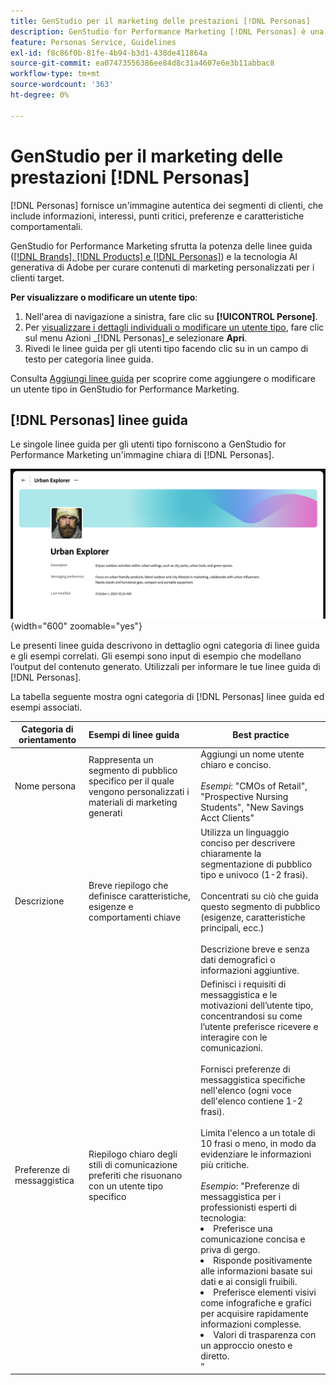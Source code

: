 ```yaml
---
title: GenStudio per il marketing delle prestazioni [!DNL Personas]
description: GenStudio for Performance Marketing [!DNL Personas] è una rappresentazione fedele dei segmenti di clienti, che acquisisce i loro interessi, punti critici, preferenze e caratteristiche comportamentali.
feature: Personas Service, Guidelines
exl-id: f8c86f0b-81fe-4b94-b3d1-438de411864a
source-git-commit: ea07473556386ee84d8c31a4607e6e3b11abbac8
workflow-type: tm+mt
source-wordcount: '363'
ht-degree: 0%

---
```


# GenStudio per il marketing delle prestazioni [!DNL Personas]

[!DNL Personas] fornisce un&#39;immagine autentica dei segmenti di clienti, che include informazioni, interessi, punti critici, preferenze e caratteristiche comportamentali.

GenStudio for Performance Marketing sfrutta la potenza delle linee guida ([[!DNL Brands], [!DNL Products] e [!DNL Personas]](overview.md)) e la tecnologia AI generativa di Adobe per curare contenuti di marketing personalizzati per i clienti target&#x200B;.

**Per visualizzare o modificare un utente tipo**:

1. Nell&#39;area di navigazione a sinistra, fare clic su **[!UICONTROL Persone]**.
1. Per [visualizzare i dettagli individuali o modificare un utente tipo](add-guidelines.md#manage-personas), fare clic sul menu Azioni _[!DNL Personas]_e selezionare **Apri**.
1. Rivedi le linee guida per gli utenti tipo facendo clic su in un campo di testo per categoria linee guida.

Consulta [Aggiungi linee guida](add-guidelines.md) per scoprire come aggiungere o modificare un utente tipo in GenStudio for Performance Marketing.

## [!DNL Personas] linee guida

Le singole linee guida per gli utenti tipo forniscono a GenStudio for Performance Marketing un&#39;immagine chiara di [!DNL Personas].

![Linee guida per Persona](/help/assets/personas.png){width="600" zoomable="yes"}

Le presenti linee guida descrivono in dettaglio ogni categoria di linee guida e gli esempi correlati. Gli esempi sono input di esempio che modellano l’output del contenuto generato. Utilizzali per informare le tue linee guida di [!DNL Personas].

La tabella seguente mostra ogni categoria di [!DNL Personas] linee guida ed esempi associati.

| Categoria di orientamento | Esempi di linee guida | Best practice |
| ------------------| :---------- |-------------|
| Nome persona | Rappresenta un segmento di pubblico specifico per il quale vengono personalizzati i materiali di marketing generati | Aggiungi un nome utente chiaro e conciso.<br><br>_Esempi_: &quot;CMOs of Retail&quot;, &quot;Prospective Nursing Students&quot;, &quot;New Savings Acct Clients&quot; |
| Descrizione | Breve riepilogo che definisce caratteristiche, esigenze e comportamenti chiave | Utilizza un linguaggio conciso per descrivere chiaramente la segmentazione di pubblico tipo e univoco (1-2 frasi).<br><br>Concentrati su ciò che guida questo segmento di pubblico (esigenze, caratteristiche principali, ecc.)<br><br>Descrizione breve e senza dati demografici o informazioni aggiuntive. |
| Preferenze di messaggistica | Riepilogo chiaro degli stili di comunicazione preferiti che risuonano con un utente tipo specifico | Definisci i requisiti di messaggistica e le motivazioni dell’utente tipo, concentrandosi su come l’utente preferisce ricevere e interagire con le comunicazioni.<br><br>Fornisci preferenze di messaggistica specifiche nell&#39;elenco (ogni voce dell&#39;elenco contiene 1-2 frasi).<br><br>Limita l&#39;elenco a un totale di 10 frasi o meno, in modo da evidenziare le informazioni più critiche.<br><br>_Esempio_: &quot;Preferenze di messaggistica per i professionisti esperti di tecnologia:<li>Preferisce una comunicazione concisa e priva di gergo.</li><li>Risponde positivamente alle informazioni basate sui dati e ai consigli fruibili.</li><li>Preferisce elementi visivi come infografiche e grafici per acquisire rapidamente informazioni complesse.</li><li>Valori di trasparenza con un approccio onesto e diretto.</li>” |
